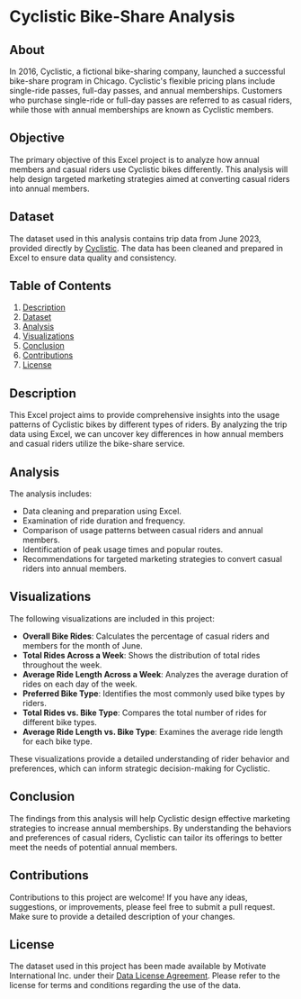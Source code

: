 # Cyclistic Bike-Share Analysis

## About

In 2016, Cyclistic, a fictional bike-sharing company, launched a successful bike-share program in Chicago. Cyclistic's flexible pricing plans include single-ride passes, full-day passes, and annual memberships. Customers who purchase single-ride or full-day passes are referred to as casual riders, while those with annual memberships are known as Cyclistic members.

## Objective

The primary objective of this Excel project is to analyze how annual members and casual riders use Cyclistic bikes differently. This analysis will help design targeted marketing strategies aimed at converting casual riders into annual members.

## Dataset

The dataset used in this analysis contains trip data from June 2023, provided directly by [Cyclistic](https://divvy-tripdata.s3.amazonaws.com/index.html). The data has been cleaned and prepared in Excel to ensure data quality and consistency.

## Table of Contents

1. [Description](#description)
2. [Dataset](#dataset)
3. [Analysis](#analysis)
4. [Visualizations](#visualizations)
5. [Conclusion](#conclusion)
6. [Contributions](#contributions)
7. [License](#license)

## Description

This Excel project aims to provide comprehensive insights into the usage patterns of Cyclistic bikes by different types of riders. By analyzing the trip data using Excel, we can uncover key differences in how annual members and casual riders utilize the bike-share service.

## Analysis

The analysis includes:

- Data cleaning and preparation using Excel.
- Examination of ride duration and frequency.
- Comparison of usage patterns between casual riders and annual members.
- Identification of peak usage times and popular routes.
- Recommendations for targeted marketing strategies to convert casual riders into annual members.

## Visualizations

The following visualizations are included in this project:

- **Overall Bike Rides**: Calculates the percentage of casual riders and members for the month of June.
- **Total Rides Across a Week**: Shows the distribution of total rides throughout the week.
- **Average Ride Length Across a Week**: Analyzes the average duration of rides on each day of the week.
- **Preferred Bike Type**: Identifies the most commonly used bike types by riders.
- **Total Rides vs. Bike Type**: Compares the total number of rides for different bike types.
- **Average Ride Length vs. Bike Type**: Examines the average ride length for each bike type.

These visualizations provide a detailed understanding of rider behavior and preferences, which can inform strategic decision-making for Cyclistic.

## Conclusion

The findings from this analysis will help Cyclistic design effective marketing strategies to increase annual memberships. By understanding the behaviors and preferences of casual riders, Cyclistic can tailor its offerings to better meet the needs of potential annual members.

## Contributions

Contributions to this project are welcome! If you have any ideas, suggestions, or improvements, please feel free to submit a pull request. Make sure to provide a detailed description of your changes.

## License
The dataset used in this project has been made available by Motivate International Inc. under their [Data License Agreement](https://divvybikes.com/data-license-agreement). Please refer to the license for terms and conditions regarding the use of the data.
